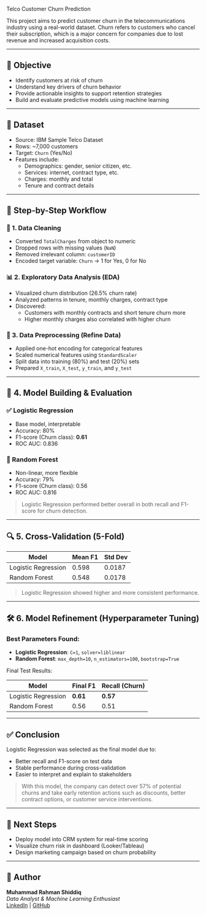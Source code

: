 Telco Customer Churn Prediction

This project aims to predict customer churn in the telecommunications industry using a real-world dataset. Churn refers to customers who cancel their subscription, which is a major concern for companies due to lost revenue and increased acquisition costs.

---

## 🎯 Objective

- Identify customers at risk of churn
- Understand key drivers of churn behavior
- Provide actionable insights to support retention strategies
- Build and evaluate predictive models using machine learning

---

## 📂 Dataset

- Source: IBM Sample Telco Dataset
- Rows: ~7,000 customers
- Target: `Churn` (Yes/No)
- Features include:
  - Demographics: gender, senior citizen, etc.
  - Services: internet, contract type, etc.
  - Charges: monthly and total
  - Tenure and contract details

---

## 🔧 Step-by-Step Workflow

### 🧼 1. Data Cleaning

- Converted `TotalCharges` from object to numeric
- Dropped rows with missing values (`NaN`)
- Removed irrelevant column: `customerID`
- Encoded target variable: `Churn` → 1 for Yes, 0 for No

### 📊 2. Exploratory Data Analysis (EDA)

- Visualized churn distribution (26.5% churn rate)
- Analyzed patterns in tenure, monthly charges, contract type
- Discovered:
  - Customers with monthly contracts and short tenure churn more
  - Higher monthly charges also correlated with higher churn

### 🔄 3. Data Preprocessing (Refine Data)

- Applied one-hot encoding for categorical features
- Scaled numerical features using `StandardScaler`
- Split data into training (80%) and test (20%) sets
- Prepared `X_train`, `X_test`, `y_train`, and `y_test`

---

## 🧪 4. Model Building & Evaluation

### ✅ Logistic Regression
- Base model, interpretable
- Accuracy: 80%
- F1-score (Churn class): **0.61**
- ROC AUC: 0.836

### 🌳 Random Forest
- Non-linear, more flexible
- Accuracy: 79%
- F1-score (Churn class): 0.56
- ROC AUC: 0.816

> Logistic Regression performed better overall in both recall and F1-score for churn detection.

---

## 🔍 5. Cross-Validation (5-Fold)

| Model               | Mean F1 | Std Dev |
|---------------------|---------|---------|
| Logistic Regression | 0.598   | 0.0187  |
| Random Forest       | 0.548   | 0.0178  |

> Logistic Regression showed higher and more consistent performance.

---

## 🛠️ 6. Model Refinement (Hyperparameter Tuning)

### Best Parameters Found:

- **Logistic Regression**: `C=1`, `solver=liblinear`
- **Random Forest**: `max_depth=10`, `n_estimators=100`, `bootstrap=True`

Final Test Results:

| Model               | Final F1 | Recall (Churn) |
|---------------------|----------|----------------|
| Logistic Regression | **0.61** | **0.57**        |
| Random Forest       | 0.56     | 0.51            |

---

## ✅ Conclusion

Logistic Regression was selected as the final model due to:
- Better recall and F1-score on test data
- Stable performance during cross-validation
- Easier to interpret and explain to stakeholders

> With this model, the company can detect over 57% of potential churns and take early retention actions such as discounts, better contract options, or customer service interventions.

---

## 🚀 Next Steps

- Deploy model into CRM system for real-time scoring
- Visualize churn risk in dashboard (Looker/Tableau)
- Design marketing campaign based on churn probability

---

## 🙌 Author

**Muhammad Rahman Shiddiq**  
_Data Analyst & Machine Learning Enthusiast_  
[LinkedIn](www.linkedin.com/in/rahmanshiddiq) | [GitHub]((https://github.com/rahmanS1d1q))

